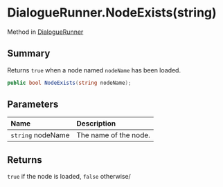 # DialogueRunner.NodeExists(string)

Method in [DialogueRunner](/api/csharp/yarn.unity.dialoguerunner.md)

## Summary


Returns `true` when a node named `nodeName` has been loaded.


```csharp
public bool NodeExists(string nodeName);
```

## Parameters

|Name|Description|
|:---|:---|
|`string` nodeName|The name of the node.|

## Returns

`true` if the node is loaded, `false`
otherwise/

